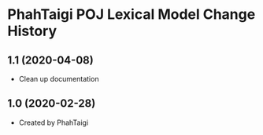 PhahTaigi POJ Lexical Model Change History
====================
1.1 (2020-04-08)
----------------
* Clean up documentation

1.0 (2020-02-28)
----------------
* Created by PhahTaigi
